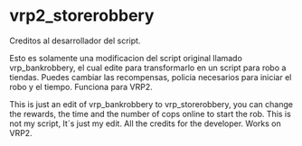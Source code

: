 # vrp2_storerobbery
Creditos al desarrollador del script.

Esto es solamente una modificacion del script original llamado vrp_bankrobbery, 
el cual edite para transformarlo en un script para robo a tiendas. Puedes cambiar las recompensas, policia necesarios para iniciar el robo
y el tiempo.
Funciona para VRP2.

This is just an edit of vrp_bankrobbery to vrp_storerobbery, you can change the rewards, the time and the number of cops online to start the rob.
This is not my script, It´s just my edit.
All the credits for the developer.
Works on VRP2.

